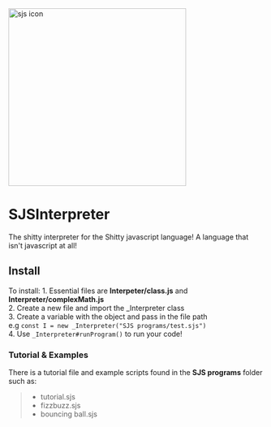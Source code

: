 <img src="sjs.jpg" alt="sjs icon" width="350"/>

# SJSInterpreter

The shitty interpreter for the Shitty javascript language! A language that isn't javascript at all!

## __Install__

To install:
    1. Essential files are **Interpeter/class.js** and **Interpreter/complexMath.js** </br>
    2. Create a new file and import the _Interpreter class </br>
    3. Create a variable with the object and pass in the file path </br>
         e.g `const I = new _Interpreter("SJS programs/test.sjs")` </br>
    4. Use `_Interpreter#runProgram()` to run your code! </br>

### __Tutorial & Examples__

There is a tutorial file and example scripts found in the **SJS programs** folder such as:
> * tutorial.sjs
> * fizzbuzz.sjs
> * bouncing ball.sjs
